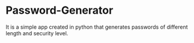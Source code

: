 # Password-Generator
It is a simple app created in python that generates passwords of different length and security level.
